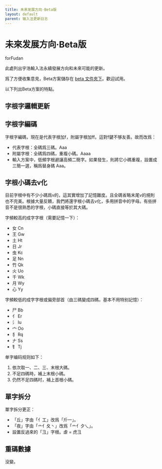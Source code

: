 ```yaml
---
title: 未来发展方向·Beta版
layout: default
parent: 输入法更新日志
---
```


<!-- omit in toc -->
# 未來发展方向·Beta版

forFudan

此處列出宇浩輸入法永續發展方向和未來可能的更新。

爲了方便收集意見，Beta方案儲存在 [beta 文件夾下](https://github.com/forFudan/yuhao/tree/main/beta/)。歡迎試用。

以下列出Beta方案的特點。

## 字根字邏輯更新

## 字根字編碼

<!-- 
字根字輸入邏輯其一：

- 代表字根：全碼爲兩碼。Aa
- 附屬字根：全碼爲三碼，重複小碼。Aaa
- 輸入方案中，低頻字根避讓高頻二簡字。如果發生，則將它小碼重複，設置成三簡一選，稱爲替身碼 Aaa。同時，一切字根三碼位不設其他簡碼字。 -->

字根字編碼，現在是代表字根加f，附屬字根加ff。這對f鍵不够友善。故而改爲：

- 代表字根：全碼爲三碼。Aaa
- 附屬字根：全碼爲四碼，重複小碼。Aaaa
- 輸入方案中，低頻字根避讓高頻二簡字。如果發生，則將它小碼重複，設置成三簡一選，稱爲替身碼 Aaa。

## 字根小碼去v化

目前字根中有不少小碼爲v的，這其實增加了記憶難度。且全碼省略末尾v的規則也不完美。根據大量反饋，我們將還字根小碼去v化，多用拼音中的字母。有些拼音不是很熟悉的字根，小碼直接等於其大碼。

字頻較高的成字字根（需要記憶一下）：

- 女 Cn
- 王 Gw
- 土 Ht
- 日 Jr
- 虫 Kc
- 足 Nn
- 竹 Qk
- 火 Uo
- 千 Wk
- 月 Wy
- 心 Yy

字頻較低的成字字根或偏旁部首（由三碼變成四碼，基本不用特别記憶）：

- 尸 Bb
- 亻 Er
- 氵 Iu
- 宀 Oo
- 犭 Rq
- 𠂇 Ss
- 钅 Tj

单字编码规则如下：

1. 依次取一、二、三、末根大碼。
2. 不足四碼時，補上末根小碼。
3. 仍然不足四碼时，補上首根小碼。

## 單字拆分

單字拆分更正：

- 「丘」字由「亻工」改爲「斤一」。
- 「夜」字由「亠亻夂丶」改爲「亠亻夕乀」。
- 設置反過來的「彐」字根。虐 = 虎彐

## 重碼數據

没變。

<!-- ## 其他

設置漢字拆分圖示，不同顔色表示不同拆分。 -->
